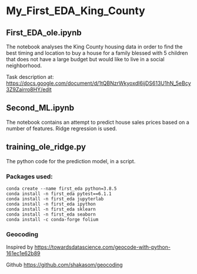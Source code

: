 # My_First_EDA_King_County

## First_EDA_ole.ipynb

The notebook analyses the King County housing data in order to find the best timing and location to buy a house for a family blessed with 5 children that does not have a large budget but would like to live in a social neighborhood.

Task description at: https://docs.google.com/document/d/1tQBNzrWkyoxdI6ijDS613U1hN_5eBcy3Z9Zairro8HY/edit

## Second_ML.ipynb

The notebook contains an attempt to predict house sales prices based on a number of features. Ridge regression is used.

## training_ole_ridge.py

The python code for the prediction model, in a script.

### Packages used:

```
conda create --name first_eda python=3.8.5
conda install -n first_eda pytest==6.1.1
conda install -n first_eda jupyterlab
conda install -n first_eda ipython
conda install -n first_eda sklearn
conda install -n first_eda seaborn
conda install -c conda-forge folium

```

### Geocoding
Inspired by https://towardsdatascience.com/geocode-with-python-161ec1e62b89

Github https://github.com/shakasom/geocoding
